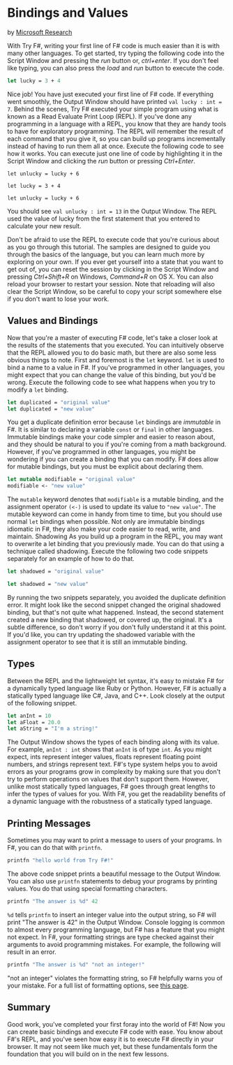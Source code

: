 # Bindings and Values

by [Microsoft Research](https://www.microsoft.com/en-us/research/)

With Try F#, writing your first line of F# code is much easier than it is with many other languages. To get started, try typing the following code into the Script Window and pressing the *run* button or, *ctrl+enter*. If you don't feel like typing, you can also press the *load* and *run* button to execute the code.

```fsharp
let lucky = 3 + 4
```

Nice job! You have just executed your first line of F# code. If everything went smoothly, the Output Window should have printed `val lucky : int = 7`. Behind the scenes, Try F# executed your simple program using what is known as a Read Evaluate Print Loop (REPL). If you've done any programming in a language with a REPL, you know that they are handy tools to have for exploratory programming. The REPL will remember the result of each command that you give it, so you can build up programs incrementally instead of having to run them all at once. Execute the following code to see how it works. You can execute just one line of code by highlighting it in the Script Window and clicking the *run* button or pressing *Ctrl+Enter*.

```{.snippet}
let unlucky = lucky + 6
```
```{.REPL}
let lucky = 3 + 4

let unlucky = lucky + 6
```

You should see `val unlucky : int = 13` in the Output Window. The REPL used the value of lucky from the first statement that you entered to calculate your new result.

Don't be afraid to use the REPL to execute code that you're curious about as you go through this tutorial. The samples are designed to guide you through the basics of the language, but you can learn much more by exploring on your own. If you ever get yourself into a state that you want to get out of, you can reset the session by clicking in the Script Window and pressing *Ctrl+Shift+R* on Windows, *Command+R* on OS X. You can also reload your browser to restart your session. Note that reloading will also clear the Script Window, so be careful to copy your script somewhere else if you don't want to lose your work.

## Values and Bindings

Now that you're a master of executing F# code, let's take a closer look at the results of the statements that you executed. You can intuitively observe that the REPL allowed you to do basic math, but there are also some less obvious things to note. First and foremost is the `let` keyword. `let` is used to bind a name to a value in F#. If you've programmed in other languages, you might expect that you can change the value of this binding, but you'd be wrong. Execute the following code to see what happens when you try to modify a `let` binding.

```fsharp
let duplicated = "original value"
let duplicated = "new value"
```

You get a duplicate definition error because `let` bindings are *immutable* in F#. It is similar to declaring a variable `const` or `final` in other languages. Immutable bindings make your code simpler and easier to reason about, and they should be natural to you if you're coming from a math background. However, if you've programmed in other languages, you might be wondering if you can create a binding that you can modify. F# does allow for mutable bindings, but you must be explicit about declaring them.

```fsharp
let mutable modifiable = "original value"
modifiable <- "new value"
```

The `mutable` keyword denotes that `modifiable` is a mutable binding, and the assignment operator `(<-)` is used to update its value to `"new value"`. The mutable keyword can come in handy from time to time, but you should use normal `let` bindings when possible. Not only are immutable bindings idiomatic in F#, they also make your code easier to read, write, and maintain.
Shadowing
As you build up a program in the REPL, you may want to overwrite a let binding that you previously made. You can do that using a technique called shadowing. Execute the following two code snippets separately for an example of how to do that.

```fsharp
let shadowed = "original value"
```

```fsharp
let shadowed = "new value"
```

By running the two snippets separately, you avoided the duplicate definition error. It might look like the second snippet changed the original shadowed binding, but that's not quite what happened. Instead, the second statement created a new binding that shadowed, or covered up, the original. It's a subtle difference, so don't worry if you don't fully understand it at this point. If you'd like, you can try updating the shadowed variable with the assignment operator to see that it is still an immutable binding.

## Types

Between the REPL and the lightweight let syntax, it's easy to mistake F# for a dynamically typed language like Ruby or Python. However, F# is actually a statically typed language like C#, Java, and C++. Look closely at the output of the following snippet.

```fsharp
let anInt = 10
let aFloat = 20.0
let aString = "I'm a string!"
```

The Output Window shows the types of each binding along with its value. For example, `anInt : int` shows that `anInt` is of type `int`. As you might expect, ints represent integer values, floats represent floating point numbers, and strings represent text. F#'s type system helps you to avoid errors as your programs grow in complexity by making sure that you don't try to perform operations on values that don't support them. However, unlike most statically typed languages, F# goes through great lengths to infer the types of values for you. With F#, you get the readability benefits of a dynamic language with the robustness of a statically typed language.

## Printing Messages

Sometimes you may want to print a message to users of your programs. In F#, you can do that with `printfn`.

```fsharp
printfn "hello world from Try F#!"
```

The above code snippet prints a beautiful message to the Output Window. You can also use `printfn` statements to debug your programs by printing values. You do that using special formatting characters.

```fsharp
printfn "The answer is %d" 42
```

`%d` tells `printfn` to insert an integer value into the output string, so F# will print "The answer is 42" in the Output Window.
Console logging is common to almost every programming language, but F# has a feature that you might not expect. In F#, your formatting strings are type checked against their arguments to avoid programming mistakes. For example, the following will result in an error.

```fsharp
printfn "The answer is %d" "not an integer!"
```

"not an integer" violates the formatting string, so F# helpfully warns you of your mistake. For a full list of formatting options, see [this page](https://msdn.microsoft.com/visualfsharpdocs/conceptual/core.printf-module-%5bfsharp%5d).

## Summary

Good work, you've completed your first foray into the world of F#! Now you can create basic bindings and execute F# code with ease. You know about F#'s REPL, and you've seen how easy it is to execute F# directly in your browser. It may not seem like much yet, but these fundamentals form the foundation that you will build on in the next few lessons.
